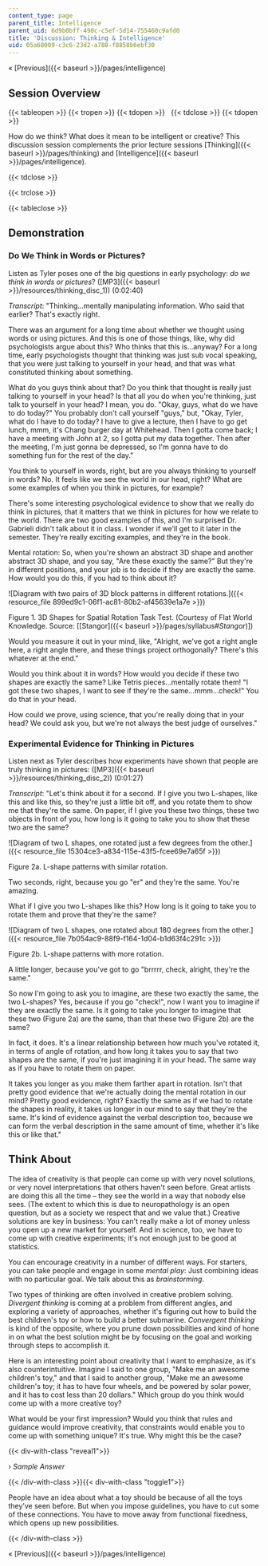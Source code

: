 ```yaml
---
content_type: page
parent_title: Intelligence
parent_uid: 6d9b0bff-490c-c5ef-5d14-755460c9afd0
title: 'Discussion: Thinking & Intelligence'
uid: 05a68009-c3c6-23d2-a788-f8858b6ebf30
---
```


« [Previous]({{< baseurl >}}/pages/intelligence)

Session Overview
----------------

{{< tableopen >}}
{{< tropen >}}
{{< tdopen >}}
 
{{< tdclose >}}
{{< tdopen >}}


How do we think? What does it mean to be intelligent or creative? This discussion session complements the prior lecture sessions [Thinking]({{< baseurl >}}/pages/thinking) and [Intelligence]({{< baseurl >}}/pages/intelligence).


{{< tdclose >}}

{{< trclose >}}

{{< tableclose >}}

Demonstration
-------------

### Do We Think in Words or Pictures?

Listen as Tyler poses one of the big questions in early psychology: _do we think in words or pictures_? ([MP3]({{< baseurl >}}/resources/thinking_disc_1)) (0:02:40)

_Transcript_: "Thinking...mentally manipulating information. Who said that earlier? That's exactly right.

There was an argument for a long time about whether we thought using words or using pictures. And this is one of those things, like, why did psychologists argue about this? Who thinks that this is...anyway? For a long time, early psychologists thought that thinking was just sub vocal speaking, that you were just talking to yourself in your head, and that was what constituted thinking about something.

What do you guys think about that? Do you think that thought is really just talking to yourself in your head? Is that all you do when you're thinking, just talk to yourself in your head? I mean, you do. "Okay, guys, what do we have to do today?" You probably don't call yourself "guys," but, "Okay, Tyler, what do I have to do today? I have to give a lecture, then I have to go get lunch, mmm, it's Chang burger day at Whitehead. Then I gotta come back; I have a meeting with John at 2, so I gotta put my data together. Then after the meeting, I'm just gonna be depressed, so I'm gonna have to do something fun for the rest of the day."

You think to yourself in words, right, but are you always thinking to yourself in words? No. It feels like we see the world in our head, right? What are some examples of when you think in pictures, for example?

There's some interesting psychological evidence to show that we really do think in pictures, that it matters that we think in pictures for how we relate to the world. There are two good examples of this, and I'm surprised Dr. Gabrieli didn't talk about it in class. I wonder if we'll get to it later in the semester. They're really exciting examples, and they're in the book.

Mental rotation: So, when you're shown an abstract 3D shape and another abstract 3D shape, and you say, "Are these exactly the same?" But they're in different positions, and your job is to decide if they are exactly the same. How would you do this, if you had to think about it?

![Diagram with two pairs of 3D block patterns in different rotations.]({{< resource_file 899ed9c1-06f1-ac81-80b2-af45639e1a7e >}})

Figure 1. 3D Shapes for Spatial Rotation Task Test. (Courtesy of Flat World Knowledge. Source: \[[Stangor]({{< baseurl >}}/pages/syllabus#_Stangor_)\])

Would you measure it out in your mind, like, "Alright, we've got a right angle here, a right angle there, and these things project orthogonally? There's this whatever at the end."

Would you think about it in words? How would you decide if these two shapes are exactly the same? Like Tetris pieces...mentally rotate them! "I got these two shapes, I want to see if they're the same...mmm...check!" You do that in your head.

How could we prove, using science, that you're really doing that in your head? We could ask you, but we're not always the best judge of ourselves."

### Experimental Evidence for Thinking in Pictures

Listen next as Tyler describes how experiments have shown that people are truly thinking in pictures: ([MP3]({{< baseurl >}}/resources/thinking_disc_2)) (0:01:27)

_Transcript_: "Let's think about it for a second. If I give you two L-shapes, like this and like this, so they're just a little bit off, and you rotate them to show me that they're the same. On paper, if I give you these two things, these two objects in front of you, how long is it going to take you to show that these two are the same?

![Diagram of two L shapes, one rotated just a few degrees from the other.]({{< resource_file 15304ce3-a834-115e-43f5-fcee69e7a65f >}})

Figure 2a. L-shape patterns with similar rotation.

Two seconds, right, because you go "er" and they're the same. You're amazing.

What if I give you two L-shapes like this? How long is it going to take you to rotate them and prove that they're the same?

![Diagram of two L shapes, one rotated about 180 degrees from the other.]({{< resource_file 7b054ac9-88f9-f164-1d04-b1d63f4c291c >}})

Figure 2b. L-shape patterns with more rotation.

A little longer, because you've got to go "brrrrr, check, alright, they're the same."

So now I'm going to ask you to imagine, are these two exactly the same, the two L-shapes? Yes, because if you go "check!", now I want you to imagine if they are exactly the same. Is it going to take you longer to imagine that these two (Figure 2a) are the same, than that these two (Figure 2b) are the same?

In fact, it does. It's a linear relationship between how much you've rotated it, in terms of angle of rotation, and how long it takes you to say that two shapes are the same, if you're just imagining it in your head. The same way as if you have to rotate them on paper.

It takes you longer as you make them farther apart in rotation. Isn't that pretty good evidence that we're actually doing the mental rotation in our mind? Pretty good evidence, right? Exactly the same as if we had to rotate the shapes in reality, it takes us longer in our mind to say that they're the same. It's kind of evidence against the verbal description too, because we can form the verbal description in the same amount of time, whether it's like this or like that."

Think About
-----------

The idea of creativity is that people can come up with very novel solutions, or very novel interpretations that others haven't seen before. Great artists are doing this all the time – they see the world in a way that nobody else sees. (The extent to which this is due to neuropathology is an open question, but as a society we respect that and we value that.) Creative solutions are key in business: You can't really make a lot of money unless you open up a new market for yourself. And in science, too, we have to come up with creative experiments; it's not enough just to be good at statistics.

You can encourage creativity in a number of different ways. For starters, you can take people and engage in some _mental play_: Just combining ideas with no particular goal. We talk about this as _brainstorming_.

Two types of thinking are often involved in creative problem solving. _Divergent thinking_ is coming at a problem from different angles, and exploring a variety of approaches, whether it's figuring out how to build the best children's toy or how to build a better submarine. _Convergent thinking_ is kind of the opposite, where you prune down possibilities and kind of hone in on what the best solution might be by focusing on the goal and working through steps to accomplish it.

Here is an interesting point about creativity that I want to emphasize, as it's also counterintuitive. Imagine I said to one group, "Make me an awesome children's toy," and that I said to another group, "Make me an awesome children's toy; it has to have four wheels, and be powered by solar power, and it has to cost less than 20 dollars." Which group do you think would come up with a more creative toy?

What would be your first impression? Would you think that rules and guidance would improve creativity, that constraints would enable you to come up with something unique? It's true. Why might this be the case?

{{< div-with-class "reveal1">}}

› _Sample Answer_

{{< /div-with-class >}}{{< div-with-class "toggle1">}}

People have an idea about what a toy should be because of all the toys they’ve seen before. But when you impose guidelines, you have to cut some of these connections. You have to move away from functional fixedness, which opens up new possibilities.

{{< /div-with-class >}}

« [Previous]({{< baseurl >}}/pages/intelligence)